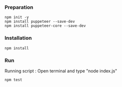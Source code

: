 
### Preparation
```shell
npm init -y
npm install puppeteer --save-dev
npm install puppeteer-core --save-dev
```

### Installation

```shell
npm install
```

### Run
Running script : Open terminal and type "node index.js"
```shell
npm test
```